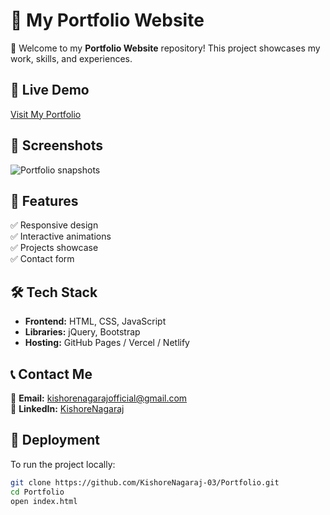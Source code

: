 # 🌟 My Portfolio Website


🚀 Welcome to my **Portfolio Website** repository! This project showcases my work, skills, and experiences.

## 🔗 Live Demo
[Visit My Portfolio](https://kishoreportfolio-bay.vercel.app/)

## 📸 Screenshots
![Portfolio snapshots](https://github.com/KishoreNagaraj-03/Portfolio/tree/main/Portfolio_Snapshots)

## 📌 Features
✅ Responsive design  
✅ Interactive animations  
✅ Projects showcase  
✅ Contact form  

## 🛠️ Tech Stack
- **Frontend:** HTML, CSS, JavaScript  
- **Libraries:** jQuery, Bootstrap  
- **Hosting:** GitHub Pages / Vercel / Netlify

## 📞 Contact Me  
📧 **Email:** [kishorenagarajofficial@gmail.com](mailto:kishorenagarajofficial@gmail.com)  
🔗 **LinkedIn:** [KishoreNagaraj](https://www.linkedin.com/in/kishorenagaraj)

## 🚀 Deployment
To run the project locally:
```sh
git clone https://github.com/KishoreNagaraj-03/Portfolio.git
cd Portfolio
open index.html

  


